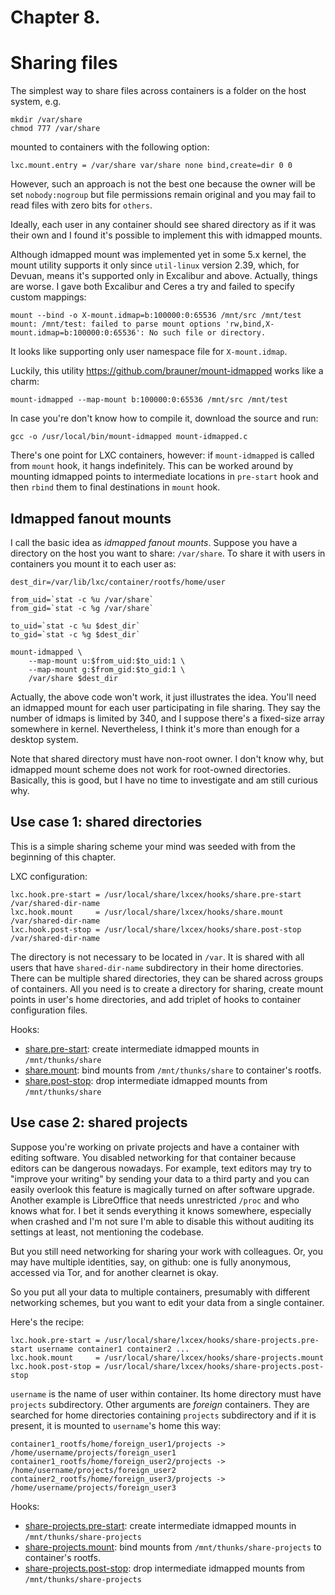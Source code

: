 # Chapter 8.
# Sharing files

The simplest way to share files across containers is a folder on the host system, e.g.
```
mkdir /var/share
chmod 777 /var/share
```

mounted to containers with the following option:

```
lxc.mount.entry = /var/share var/share none bind,create=dir 0 0
```

However, such an approach is not the best one because the owner will be set `nobody:nogroup`
but file permissions remain original and you may fail to read files with zero bits for `others`.

Ideally, each user in any container should see shared directory as if it was their own
and I found it's possible to implement this with idmapped mounts.

Although idmapped mount was implemented yet in some 5.x kernel, the mount utility
supports it only since `util-linux` version 2.39, which, for Devuan, means it's
supported only in Excalibur and above.
Actually, things are worse.
I gave both Excalibur and Ceres a try and failed to specify custom mappings:
```
mount --bind -o X-mount.idmap=b:100000:0:65536 /mnt/src /mnt/test
mount: /mnt/test: failed to parse mount options 'rw,bind,X-mount.idmap=b:100000:0:65536': No such file or directory.
```
It looks like supporting only user namespace file for `X-mount.idmap`.

Luckily, this utility https://github.com/brauner/mount-idmapped works like a charm:
```
mount-idmapped --map-mount b:100000:0:65536 /mnt/src /mnt/test
```

In case you're don't know how to compile it, download the source and run:
```
gcc -o /usr/local/bin/mount-idmapped mount-idmapped.c
```

There's one point for LXC containers, however: if `mount-idmapped` is called
from `mount` hook, it hangs indefinitely.
This can be worked around by mounting idmapped points to intermediate
locations in `pre-start` hook and then `rbind` them to final destinations
in `mount` hook.

## Idmapped fanout mounts

I call the basic idea as _idmapped fanout mounts_.
Suppose you have a directory on the host you want to share: `/var/share`.
To share it with users in containers you mount it to each user as:
```
dest_dir=/var/lib/lxc/container/rootfs/home/user

from_uid=`stat -c %u /var/share`
from_gid=`stat -c %g /var/share`

to_uid=`stat -c %u $dest_dir`
to_gid=`stat -c %g $dest_dir`

mount-idmapped \
    --map-mount u:$from_uid:$to_uid:1 \
    --map-mount g:$from_gid:$to_gid:1 \
    /var/share $dest_dir
```
Actually, the above code won't work, it just illustrates the idea.
You'll need an idmapped mount for each user participating in file sharing.
They say the number of idmaps is limited by 340, and I suppose
there's a fixed-size array somewhere in kernel.
Nevertheless, I think it's more than enough for a desktop system.

Note that shared directory must have non-root owner.
I don't know why, but idmapped mount scheme does not work
for root-owned directories. Basically, this is good, but I have no
time to investigate and am still curious why.

## Use case 1: shared directories

This is a simple sharing scheme your mind was seeded with from the beginning of this chapter.

LXC configuration:
```
lxc.hook.pre-start = /usr/local/share/lxcex/hooks/share.pre-start /var/shared-dir-name
lxc.hook.mount     = /usr/local/share/lxcex/hooks/share.mount     /var/shared-dir-name
lxc.hook.post-stop = /usr/local/share/lxcex/hooks/share.post-stop /var/shared-dir-name
```

The directory is not necessary to be located in `/var`.
It is shared with all users that have `shared-dir-name` subdirectory in their home directories.
There can be multiple shared directories, they can be shared across groups of containers.
All you need is to create a directory for sharing, create mount points in user's home directories,
and add triplet of hooks to container configuration files.

Hooks:
* [share.pre-start](https://github.com/amateur80lvl/lxcex/tree/main/base-system/usr/local/share/lxcex/hooks/share.pre-start):
  create intermediate idmapped mounts in `/mnt/thunks/share`
* [share.mount](https://github.com/amateur80lvl/lxcex/tree/main/base-system/usr/local/share/lxcex/hooks/share.mount):
  bind mounts from `/mnt/thunks/share` to container's rootfs.
* [share.post-stop](https://github.com/amateur80lvl/lxcex/tree/main/base-system/usr/local/share/lxcex/hooks/share.post-stop):
  drop intermediate idmapped mounts from `/mnt/thunks/share`

## Use case 2: shared projects

Suppose you're working on private projects and have a container with editing software.
You disabled networking for that container because editors can be dangerous nowadays.
For example, text editors may try to "improve your writing" by sending your data
to a third party and you can easily overlook this feature is magically turned on after
software upgrade.
Another example is LibreOffice that needs unrestricted `/proc` and who knows what for.
I bet it sends everything it knows somewhere, especially when crashed and I'm not sure
I'm able to disable this without auditing its settings at least, not mentioning the codebase.

But you still need networking for sharing your work with colleagues.
Or, you may have multiple identities, say, on github:
one is fully anonymous, accessed via Tor, and for another clearnet is okay.

So you put all your data to multiple containers, presumably with different networking schemes,
but you want to edit your data from a single container.

Here's the recipe:
```
lxc.hook.pre-start = /usr/local/share/lxcex/hooks/share-projects.pre-start username container1 container2 ...
lxc.hook.mount     = /usr/local/share/lxcex/hooks/share-projects.mount
lxc.hook.post-stop = /usr/local/share/lxcex/hooks/share-projects.post-stop
```

`username` is the name of user within container. Its home directory must have `projects` subdirectory.
Other arguments are _foreign_ containers. They are searched for home directories containing
`projects` subdirectory and if it is present, it is mounted to `username`'s home this way:
```
container1_rootfs/home/foreign_user1/projects -> /home/username/projects/foreign_user1
container1_rootfs/home/foreign_user2/projects -> /home/username/projects/foreign_user2
container2_rootfs/home/foreign_user3/projects -> /home/username/projects/foreign_user3
```

Hooks:
* [share-projects.pre-start](https://github.com/amateur80lvl/lxcex/tree/main/base-system/usr/local/share/lxcex/hooks/share-projects.pre-start):
  create intermediate idmapped mounts in `/mnt/thunks/share-projects`
* [share-projects.mount](https://github.com/amateur80lvl/lxcex/tree/main/base-system/usr/local/share/lxcex/hooks/share-projects.mount):
  bind mounts from `/mnt/thunks/share-projects` to container's rootfs.
* [share-projects.post-stop](https://github.com/amateur80lvl/lxcex/tree/main/base-system/usr/local/share/lxcex/hooks/share-projects.post-stop):
  drop intermediate idmapped mounts from `/mnt/thunks/share-projects`
